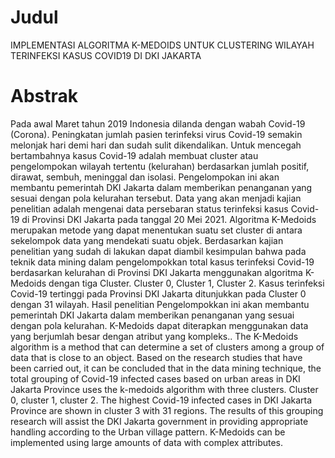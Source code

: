 # Judul 
IMPLEMENTASI ALGORITMA K-MEDOIDS UNTUK CLUSTERING WILAYAH TERINFEKSI KASUS COVID19 DI DKI JAKARTA
# Abstrak
Pada awal Maret tahun 2019 Indonesia dilanda dengan wabah Covid-19 (Corona). Peningkatan jumlah pasien terinfeksi virus Covid-19 semakin melonjak hari demi hari dan sudah sulit dikendalikan. Untuk mencegah bertambahnya kasus Covid-19 adalah membuat cluster atau pengelompokan wilayah tertentu (kelurahan) berdasarkan jumlah positif, dirawat, sembuh, meninggal dan isolasi. Pengelompokan ini akan membantu pemerintah DKI Jakarta dalam memberikan penanganan yang sesuai dengan pola kelurahan tersebut. Data yang akan menjadi kajian penelitian adalah mengenai data persebaran status terinfeksi kasus Covid-19 di Provinsi DKI Jakarta pada tanggal 20 Mei 2021. Algoritma K-Medoids merupakan metode yang dapat menentukan suatu set cluster di antara sekelompok data yang mendekati suatu objek. Berdasarkan kajian penelitian yang sudah di lakukan dapat diambil kesimpulan bahwa pada teknik data mining dalam pengelompokkan total kasus terinfeksi Covid-19 berdasarkan kelurahan di Provinsi DKI Jakarta menggunakan algoritma K-Medoids dengan tiga Cluster. Cluster 0, Cluster 1, Cluster 2. Kasus terinfeksi Covid-19 tertinggi pada Provinsi DKI Jakarta ditunjukkan pada Cluster 0 dengan 31 wilayah. Hasil penelitian Pengelompokkan ini akan membantu pemerintah DKI Jakarta dalam memberikan penanganan yang sesuai dengan pola kelurahan. K-Medoids dapat diterapkan menggunakan data yang berjumlah besar dengan atribut yang kompleks.. The K-Medoids algorithm is a method that can determine a set of clusters among a group of data that is close to an object. Based on the research studies that have been carried out, it can be concluded that in the data mining technique, the total grouping of Covid-19 infected cases based on urban areas in DKI Jakarta Province uses the k-medoids algorithm with three clusters. Cluster 0, cluster 1, cluster 2. The highest Covid-19 infected cases in DKI Jakarta Province are shown in cluster 3 with 31 regions. The results of this grouping research will assist the DKI Jakarta government in providing appropriate handling according to the Urban village pattern. K-Medoids can be implemented using large amounts of data with complex attributes.

